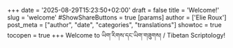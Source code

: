 +++
date = '2025-08-29T15:23:50+02:00'
draft = false
title = 'Welcome!'
slug = 'welcome'
#ShowShareButtons = true
[params]
  author = ['Elie Roux']
  post_meta = ["author", "date", "categories", "translations"]
  showtoc = true
  tocopen = true
+++
Welcome to ཡིག་རིགས་དང་ཡིག་གཟུགས། / Tibetan Scriptology!